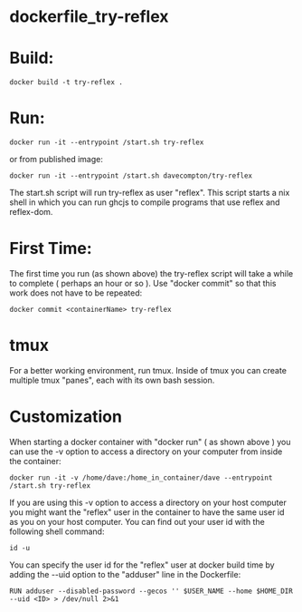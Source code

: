 # dockerfile_try-reflex

# Build:
    docker build -t try-reflex .

# Run:
    docker run -it --entrypoint /start.sh try-reflex

or from published image:

    docker run -it --entrypoint /start.sh davecompton/try-reflex

The start.sh script will run try-reflex as user "reflex".  This script starts a nix shell in which you can run ghcjs to compile programs that use reflex and reflex-dom.

# First Time:

The first time you run (as shown above) the try-reflex script will take a while to complete ( perhaps an hour or so ).  Use "docker commit" so that this work does not have to be repeated:

    docker commit <containerName> try-reflex

# tmux

For a better working environment, run tmux.  Inside of tmux you can create multiple tmux "panes", each with its own bash session.

# Customization

When starting a docker container with "docker run" ( as shown above ) you can use the -v option to access a directory on your computer from inside the container:

    docker run -it -v /home/dave:/home_in_container/dave --entrypoint /start.sh try-reflex

If you are using this -v option to access a directory on your host computer you might want the "reflex" user in the container to have the same user id as you on your host computer.  You can find out your user id with the following shell command:
    
    id -u 

You can specify the user id for the "reflex" user at docker build time by adding the --uid option to the "adduser" line in the Dockerfile:

    RUN adduser --disabled-password --gecos '' $USER_NAME --home $HOME_DIR --uid <ID> > /dev/null 2>&1 
